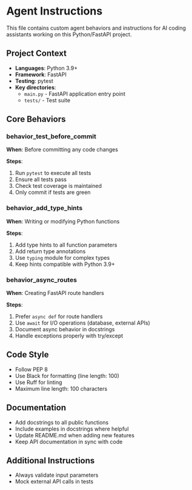 # Agent Instructions

This file contains custom agent behaviors and instructions for AI coding assistants working on this Python/FastAPI project.

## Project Context

- **Languages**: Python 3.9+
- **Framework**: FastAPI
- **Testing**: pytest
- **Key directories**:
  - `main.py` - FastAPI application entry point
  - `tests/` - Test suite

## Core Behaviors

### behavior_test_before_commit

**When**: Before committing any code changes

**Steps**:
1. Run `pytest` to execute all tests
2. Ensure all tests pass
3. Check test coverage is maintained
4. Only commit if tests are green

### behavior_add_type_hints

**When**: Writing or modifying Python functions

**Steps**:
1. Add type hints to all function parameters
2. Add return type annotations
3. Use `typing` module for complex types
4. Keep hints compatible with Python 3.9+

### behavior_async_routes

**When**: Creating FastAPI route handlers

**Steps**:
1. Prefer `async def` for route handlers
2. Use `await` for I/O operations (database, external APIs)
3. Document async behavior in docstrings
4. Handle exceptions properly with try/except

## Code Style

- Follow PEP 8
- Use Black for formatting (line length: 100)
- Use Ruff for linting
- Maximum line length: 100 characters

## Documentation

- Add docstrings to all public functions
- Include examples in docstrings where helpful
- Update README.md when adding new features
- Keep API documentation in sync with code
## Additional Instructions

- Always validate input parameters
- Mock external API calls in tests
